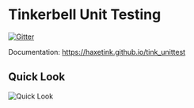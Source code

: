 # Tinkerbell Unit Testing

[![Gitter](https://badges.gitter.im/Join%20Chat.svg)](https://gitter.im/haxetink/public)

Documentation: https://haxetink.github.io/tink_unittest

## Quick Look

![Quick Look](https://haxetink.github.io/tink_unittest/images/quicklook.png)

